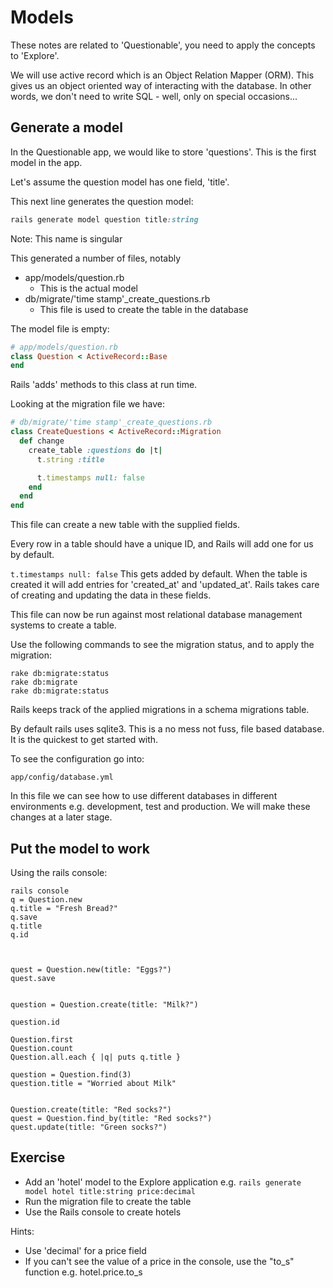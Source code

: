 # Models

These notes are related to 'Questionable', you need to apply the concepts to 'Explore'.

We will use active record which is an Object Relation Mapper (ORM). This gives us an object oriented way of interacting with the database. In other words, we don't need to write SQL - well, only on special occasions...

## Generate a model

In the Questionable app, we would like to store 'questions'. This is the first model in the app.

Let's assume the question model has one field, 'title'.

This next line generates the question model:

```ruby
rails generate model question title:string
```
Note: This name is singular 

This generated a number of files, notably
* app/models/question.rb
  * This is the actual model
* db/migrate/'time stamp'_create_questions.rb
  * This file is used to create the table in the database

The model file is empty:
```ruby
# app/models/question.rb
class Question < ActiveRecord::Base
end
```
Rails 'adds' methods to this class at run time.

Looking at the migration file we have:

```ruby
# db/migrate/'time stamp'_create_questions.rb
class CreateQuestions < ActiveRecord::Migration
  def change
    create_table :questions do |t|
      t.string :title

      t.timestamps null: false
    end
  end
end
```
This file can create a new table with the supplied fields.

Every row in a table should have a unique ID, and Rails will add one for us by default.

```t.timestamps null: false```
This gets added by default. When the table is created it will add entries for 'created_at' and 'updated_at'. Rails takes care of creating and updating the data in these fields.


This file can now be run against most relational database management systems to create a table.

Use the following commands to see the migration status, and to apply the migration:

```
rake db:migrate:status
rake db:migrate
rake db:migrate:status

```
Rails keeps track of the applied migrations in a schema migrations table.

By default rails uses sqlite3. This is a no mess not fuss, file based database. It is the quickest to get started with.

To see the configuration go into: 

```
app/config/database.yml

```
In this file we can see how to use different databases in different environments e.g. development, test and production. We will make these changes at a later stage.


## Put the model to work
Using the rails console:

```
rails console
q = Question.new
q.title = "Fresh Bread?"
q.save
q.title
q.id



quest = Question.new(title: "Eggs?")
quest.save


question = Question.create(title: "Milk?")

question.id

Question.first
Question.count
Question.all.each { |q| puts q.title } 

question = Question.find(3)
question.title = "Worried about Milk"


Question.create(title: "Red socks?")
quest = Question.find_by(title: "Red socks?")
quest.update(title: "Green socks?")
```


## Exercise

* Add an 'hotel' model to the Explore application
e.g. `rails generate model hotel title:string price:decimal`
* Run the migration file to create the table
* Use the Rails console to create hotels

Hints: 
* Use 'decimal' for a price field
* If you can't see the value of a price in the console, use the "to_s" function e.g. hotel.price.to_s





